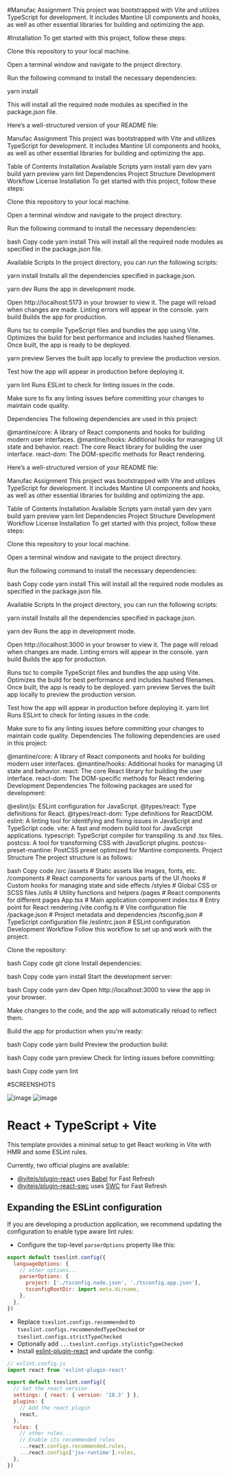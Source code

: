 #Manufac Assignment
This project was bootstrapped with Vite and utilizes TypeScript for development. It includes Mantine UI components and hooks, as well as other essential libraries for building and optimizing the app.

#Installation
To get started with this project, follow these steps:

Clone this repository to your local machine.

Open a terminal window and navigate to the project directory.

Run the following command to install the necessary dependencies:

yarn install

This will install all the required node modules as specified in the package.json file.


Here’s a well-structured version of your README file:

Manufac Assignment
This project was bootstrapped with Vite and utilizes TypeScript for development. It includes Mantine UI components and hooks, as well as other essential libraries for building and optimizing the app.

Table of Contents
Installation
Available Scripts
yarn install
yarn dev
yarn build
yarn preview
yarn lint
Dependencies
Project Structure
Development Workflow
License
Installation
To get started with this project, follow these steps:

Clone this repository to your local machine.

Open a terminal window and navigate to the project directory.

Run the following command to install the necessary dependencies:

bash
Copy code
yarn install
This will install all the required node modules as specified in the package.json file.

Available Scripts
In the project directory, you can run the following scripts:

yarn install
Installs all the dependencies specified in package.json.

yarn dev
Runs the app in development mode.

Open http://localhost:5173 in your browser to view it.
The page will reload when changes are made.
Linting errors will appear in the console.
yarn build
Builds the app for production.

Runs tsc to compile TypeScript files and bundles the app using Vite.
Optimizes the build for best performance and includes hashed filenames.
Once built, the app is ready to be deployed.

yarn preview
Serves the built app locally to preview the production version.

Test how the app will appear in production before deploying it.

yarn lint
Runs ESLint to check for linting issues in the code.

Make sure to fix any linting issues before committing your changes to maintain code quality.

Dependencies
The following dependencies are used in this project:

@mantine/core: A library of React components and hooks for building modern user interfaces.
@mantine/hooks: Additional hooks for managing UI state and behavior.
react: The core React library for building the user interface.
react-dom: The DOM-specific methods for React rendering.


Here’s a well-structured version of your README file:

Manufac Assignment
This project was bootstrapped with Vite and utilizes TypeScript for development. It includes Mantine UI components and hooks, as well as other essential libraries for building and optimizing the app.

Table of Contents
Installation
Available Scripts
yarn install
yarn dev
yarn build
yarn preview
yarn lint
Dependencies
Project Structure
Development Workflow
License
Installation
To get started with this project, follow these steps:

Clone this repository to your local machine.

Open a terminal window and navigate to the project directory.

Run the following command to install the necessary dependencies:

bash
Copy code
yarn install
This will install all the required node modules as specified in the package.json file.

Available Scripts
In the project directory, you can run the following scripts:

yarn install
Installs all the dependencies specified in package.json.

yarn dev
Runs the app in development mode.

Open http://localhost:3000 in your browser to view it.
The page will reload when changes are made.
Linting errors will appear in the console.
yarn build
Builds the app for production.

Runs tsc to compile TypeScript files and bundles the app using Vite.
Optimizes the build for best performance and includes hashed filenames.
Once built, the app is ready to be deployed.
yarn preview
Serves the built app locally to preview the production version.

Test how the app will appear in production before deploying it.
yarn lint
Runs ESLint to check for linting issues in the code.

Make sure to fix any linting issues before committing your changes to maintain code quality.
Dependencies
The following dependencies are used in this project:

@mantine/core: A library of React components and hooks for building modern user interfaces.
@mantine/hooks: Additional hooks for managing UI state and behavior.
react: The core React library for building the user interface.
react-dom: The DOM-specific methods for React rendering.
Development Dependencies
The following packages are used for development:

@eslint/js: ESLint configuration for JavaScript.
@types/react: Type definitions for React.
@types/react-dom: Type definitions for ReactDOM.
eslint: A linting tool for identifying and fixing issues in JavaScript and TypeScript code.
vite: A fast and modern build tool for JavaScript applications.
typescript: TypeScript compiler for transpiling .ts and .tsx files.
postcss: A tool for transforming CSS with JavaScript plugins.
postcss-preset-mantine: PostCSS preset optimized for Mantine components.
Project Structure
The project structure is as follows:

bash
Copy code
/src
  /assets          # Static assets like images, fonts, etc.
  /components      # React components for various parts of the UI
  /hooks           # Custom hooks for managing state and side effects
  /styles          # Global CSS or SCSS files
  /utils           # Utility functions and helpers
  /pages           # React components for different pages
  App.tsx          # Main application component
  index.tsx        # Entry point for React rendering
/vite.config.ts    # Vite configuration file
/package.json      # Project metadata and dependencies
/tsconfig.json     # TypeScript configuration file
/eslintrc.json     # ESLint configuration
Development Workflow
Follow this workflow to set up and work with the project:

Clone the repository:

bash
Copy code
git clone <repository-url>
Install dependencies:

bash
Copy code
yarn install
Start the development server:

bash
Copy code
yarn dev
Open http://localhost:3000 to view the app in your browser.

Make changes to the code, and the app will automatically reload to reflect them.

Build the app for production when you're ready:

bash
Copy code
yarn build
Preview the production build:

bash
Copy code
yarn preview
Check for linting issues before committing:

bash
Copy code
yarn lint










#SCREENSHOTS

![image](https://github.com/user-attachments/assets/2cbedf96-6f4f-4edb-ba8f-6ca022b81a91)
![image](https://github.com/user-attachments/assets/062d2397-5c05-464f-b784-3284c30e35f9)







































# React + TypeScript + Vite

This template provides a minimal setup to get React working in Vite with HMR and some ESLint rules.

Currently, two official plugins are available:

- [@vitejs/plugin-react](https://github.com/vitejs/vite-plugin-react/blob/main/packages/plugin-react/README.md) uses [Babel](https://babeljs.io/) for Fast Refresh
- [@vitejs/plugin-react-swc](https://github.com/vitejs/vite-plugin-react-swc) uses [SWC](https://swc.rs/) for Fast Refresh

## Expanding the ESLint configuration

If you are developing a production application, we recommend updating the configuration to enable type aware lint rules:

- Configure the top-level `parserOptions` property like this:

```js
export default tseslint.config({
  languageOptions: {
    // other options...
    parserOptions: {
      project: ['./tsconfig.node.json', './tsconfig.app.json'],
      tsconfigRootDir: import.meta.dirname,
    },
  },
})
```

- Replace `tseslint.configs.recommended` to `tseslint.configs.recommendedTypeChecked` or `tseslint.configs.strictTypeChecked`
- Optionally add `...tseslint.configs.stylisticTypeChecked`
- Install [eslint-plugin-react](https://github.com/jsx-eslint/eslint-plugin-react) and update the config:

```js
// eslint.config.js
import react from 'eslint-plugin-react'

export default tseslint.config({
  // Set the react version
  settings: { react: { version: '18.3' } },
  plugins: {
    // Add the react plugin
    react,
  },
  rules: {
    // other rules...
    // Enable its recommended rules
    ...react.configs.recommended.rules,
    ...react.configs['jsx-runtime'].rules,
  },
})
```

